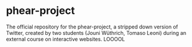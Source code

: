 # phear-project
The official repository for the phear-project, a stripped down version of Twitter, created by two students (Jouni Wüthrich, Tomaso Leoni) during an external course on interactive websites.
 LOOOOL
 
